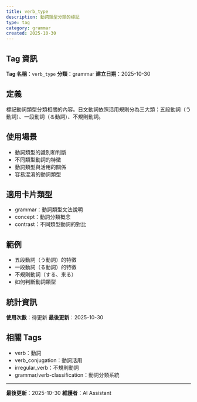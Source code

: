 ```yaml
---
title: verb_type
description: 動詞類型分類的標記
type: tag
category: grammar
created: 2025-10-30
---
```


## Tag 資訊

**Tag 名稱**：`verb_type`
**分類**：grammar
**建立日期**：2025-10-30

## 定義

標記動詞類型分類相關的內容。日文動詞依照活用規則分為三大類：五段動詞（う動詞）、一段動詞（る動詞）、不規則動詞。

## 使用場景

- 動詞類型的識別和判斷
- 不同類型動詞的特徵
- 動詞類型與活用的關係
- 容易混淆的動詞類型

## 適用卡片類型

- grammar：動詞類型文法說明
- concept：動詞分類概念
- contrast：不同類型動詞的對比

## 範例

- 五段動詞（う動詞）的特徵
- 一段動詞（る動詞）的特徵
- 不規則動詞（する、来る）
- 如何判斷動詞類型

## 統計資訊

**使用次數**：待更新
**最後更新**：2025-10-30

## 相關 Tags

- verb：動詞
- verb_conjugation：動詞活用
- irregular_verb：不規則動詞
- grammar/verb-classification：動詞分類系統

---

**最後更新**：2025-10-30
**維護者**：AI Assistant
